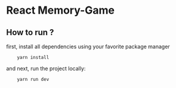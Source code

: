 # React Memory-Game

## How to run ?

first, install all dependencies using your favorite package manager
  
```
	yarn install
```
and next, run the project locally:

```
	yarn run dev
```